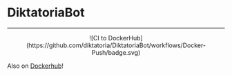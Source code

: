 # DiktatoriaBot

---
<center>
![CI to DockerHub](https://github.com/diktatoria/DiktatoriaBot/workflows/Docker-Push/badge.svg)
</center>

Also on [Dockerhub](https://hub.docker.com/chickendevlab/diktatoriabot)!
